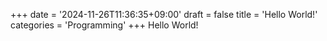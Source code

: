 +++
date = '2024-11-26T11:36:35+09:00'
draft = false
title = 'Hello World!'
categories = 'Programming'
+++
Hello World!
